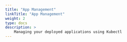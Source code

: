 ```yaml
---
title: "App Management"
linkTitle: "App Management"
weight: 2
type: docs
description: >
    Managing your deployed applications using Kubectl
---
```

